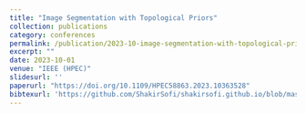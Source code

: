 ```yaml
---
title: "Image Segmentation with Topological Priors"
collection: publications
category: conferences
permalink: /publication/2023-10-image-segmentation-with-topological-priors
excerpt: ""
date: 2023-10-01
venue: "IEEE (HPEC)"
slidesurl: ''
paperurl: "https://doi.org/10.1109/HPEC58863.2023.10363528"
bibtexurl: 'https://github.com/ShakirSofi/shakirsofi.github.io/blob/master/files/bibtex.bib'
---
```

